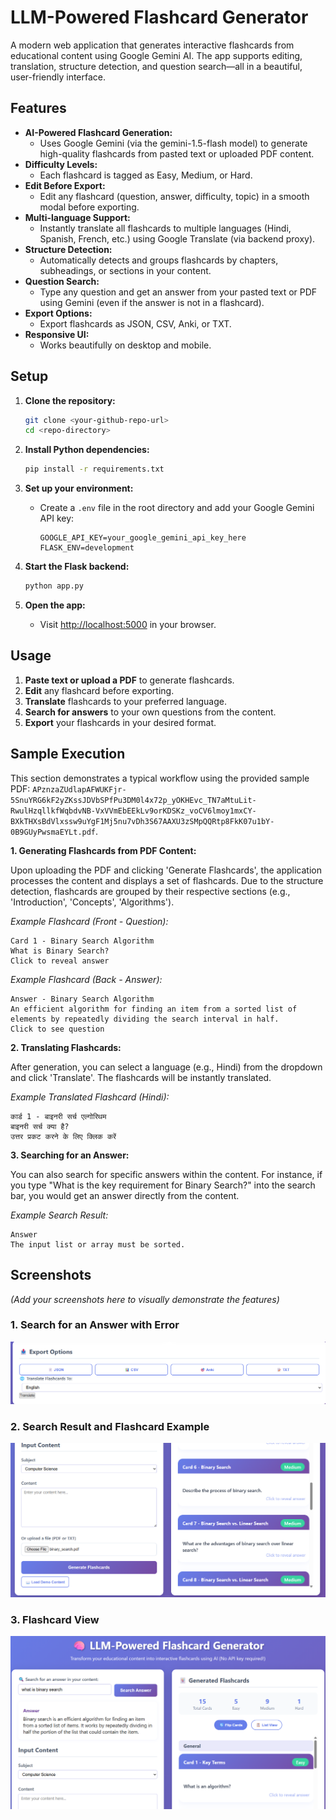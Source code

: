 # LLM-Powered Flashcard Generator

A modern web application that generates interactive flashcards from educational content using Google Gemini AI. The app supports editing, translation, structure detection, and question search—all in a beautiful, user-friendly interface.

## Features

- **AI-Powered Flashcard Generation:**
  - Uses Google Gemini (via the gemini-1.5-flash model) to generate high-quality flashcards from pasted text or uploaded PDF content.
- **Difficulty Levels:**
  - Each flashcard is tagged as Easy, Medium, or Hard.
- **Edit Before Export:**
  - Edit any flashcard (question, answer, difficulty, topic) in a smooth modal before exporting.
- **Multi-language Support:**
  - Instantly translate all flashcards to multiple languages (Hindi, Spanish, French, etc.) using Google Translate (via backend proxy).
- **Structure Detection:**
  - Automatically detects and groups flashcards by chapters, subheadings, or sections in your content.
- **Question Search:**
  - Type any question and get an answer from your pasted text or PDF using Gemini (even if the answer is not in a flashcard).
- **Export Options:**
  - Export flashcards as JSON, CSV, Anki, or TXT.
- **Responsive UI:**
  - Works beautifully on desktop and mobile.

## Setup

1. **Clone the repository:**
   ```bash
   git clone <your-github-repo-url>
   cd <repo-directory>
   ```

2. **Install Python dependencies:**
   ```bash
   pip install -r requirements.txt
   ```

3. **Set up your environment:**
   - Create a `.env` file in the root directory and add your Google Gemini API key:
     ```
     GOOGLE_API_KEY=your_google_gemini_api_key_here
     FLASK_ENV=development
     ```

4. **Start the Flask backend:**
   ```bash
   python app.py
   ```

5. **Open the app:**
   - Visit [http://localhost:5000](http://localhost:5000) in your browser.

## Usage

1. **Paste text or upload a PDF** to generate flashcards.
2. **Edit** any flashcard before exporting.
3. **Translate** flashcards to your preferred language.
4. **Search for answers** to your own questions from the content.
5. **Export** your flashcards in your desired format.

## Sample Execution

This section demonstrates a typical workflow using the provided sample PDF: `APznzaZUdlapAFWUKFjr-5SnuYRG6kF2yZKssJDVbSPfPu3DM0l4x72p_yOKHEvc_TN7aMtuLit-RwulHzqllkfWqbdvNB-VxVVmEbEEkLv9orKDSKz_voCV6lmoy1mxCY-BXkTHXsBdVlxssw9uYgF1Mj5nu7vDh3S67AAXU3zSMpQQRtp8FkK07u1bY-0B9GUyPwsmaEYLt.pdf`.

**1. Generating Flashcards from PDF Content:**

Upon uploading the PDF and clicking 'Generate Flashcards', the application processes the content and displays a set of flashcards. Due to the structure detection, flashcards are grouped by their respective sections (e.g., 'Introduction', 'Concepts', 'Algorithms').

*Example Flashcard (Front - Question):*
```
Card 1 - Binary Search Algorithm
What is Binary Search?
Click to reveal answer
```

*Example Flashcard (Back - Answer):*
```
Answer - Binary Search Algorithm
An efficient algorithm for finding an item from a sorted list of elements by repeatedly dividing the search interval in half.
Click to see question
```

**2. Translating Flashcards:**

After generation, you can select a language (e.g., Hindi) from the dropdown and click 'Translate'. The flashcards will be instantly translated.

*Example Translated Flashcard (Hindi):*
```
कार्ड 1 - बाइनरी सर्च एल्गोरिथम
बाइनरी सर्च क्या है?
उत्तर प्रकट करने के लिए क्लिक करें
```

**3. Searching for an Answer:**

You can also search for specific answers within the content. For instance, if you type "What is the key requirement for Binary Search?" into the search bar, you would get an answer directly from the content.

*Example Search Result:* 
```
Answer
The input list or array must be sorted.
```

## Screenshots

*(Add your screenshots here to visually demonstrate the features)* 

### 1. Search for an Answer with Error

![Search for an Answer with Error](Screenshot%202025-06-13%20155408.png)

### 2. Search Result and Flashcard Example

![Search Result and Flashcard Example](Screenshot%202025-06-13%20155343.png)

### 3. Flashcard View

![Flashcard View](Screenshot%202025-06-13%20155238.png) 